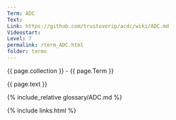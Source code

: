 ```yaml
---
Term: ADC
Text: 
Link: https://github.com/trustoverip/acdc/wiki/ADC.md
Videostart: 
Level: 7
permalink: /term_ADC.html
folder: terms
---
```


{{ page.collection }} - {{ page.Term }}

   {{ page.text }}

{% include_relative glossary/ADC.md %}

 {% include links.html %} 
